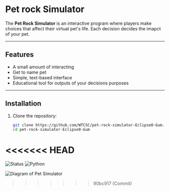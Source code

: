 # Pet rock Simulator   

The **Pet Rock Simulator** is an interactive program where players make choices that affect their virtual pet's life. Each decision decides the imapct of your pet. 

---

## Features  
- A small amount of interacting
- Get to name pet 
- Simple, text-based interface  
- Educational tool for outputs of your decisions purposes 

---

## Installation  

1. Clone the repository:  
   ```bash
   git clone https://github.com/WTCSC/pet-rock-simulator-Eclipse0-Gum.git
   cd pet-rock-simulator-Eclipse0-Gum
<<<<<<< HEAD
=======

![Status](https://img.shields.io/badge/status-working-brightgreen)
![Python](https://img.shields.io/badge/made%20with-Python-blue)

![Diagram of Pet Simulator][def]

[def]: Pet_Diagram.png
>>>>>>> 90bc917 (Commit)
